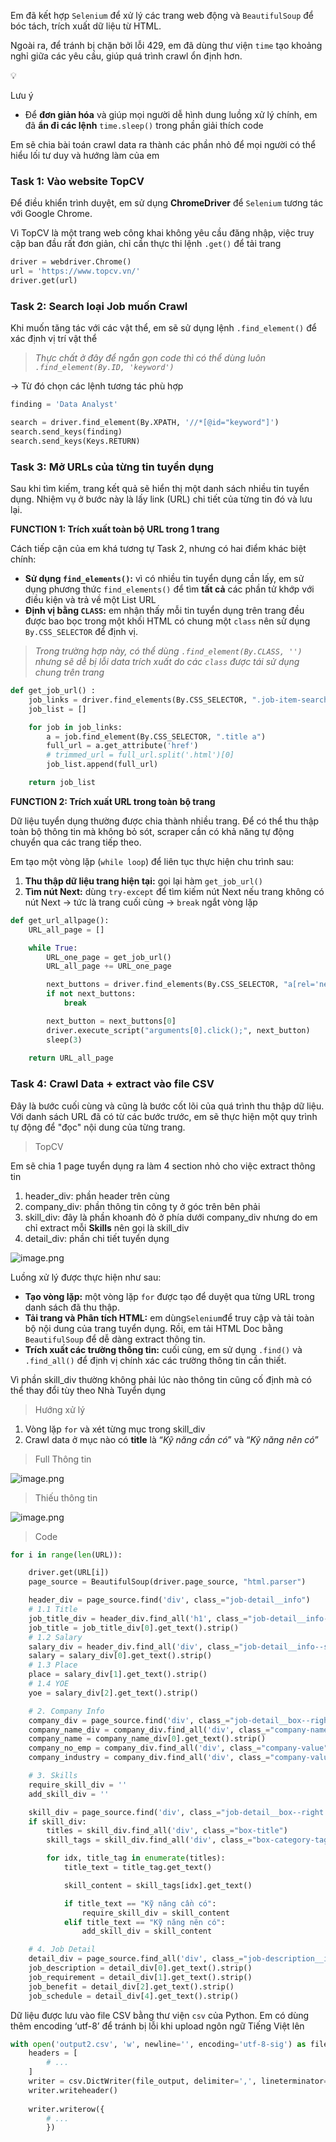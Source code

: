 Em đã kết hợp `Selenium` để xử lý các trang web động và `BeautifulSoup` để bóc tách, trích xuất dữ liệu từ HTML. 

Ngoài ra, để tránh bị chặn bởi lỗi 429, em đã dùng thư viện `time` tạo khoảng nghỉ giữa các yêu cầu, giúp quá trình crawl ổn định hơn.

<aside>
💡

Lưu ý

- Để **đơn giản hóa** và giúp mọi người dễ hình dung luồng xử lý chính, em đã **ẩn đi các lệnh** `time.sleep()` trong phần giải thích code
</aside>


Em sẽ chia bài toán crawl data ra thành các phần nhỏ để mọi người có thể hiểu lối tư duy và hướng làm của em

### Task 1: Vào website TopCV

Để điều khiển trình duyệt, em sử dụng **ChromeDriver** để `Selenium` tương tác với Google Chrome. 

Vì TopCV là một trang web công khai không yêu cầu đăng nhập, việc truy cập ban đầu rất đơn giản, chỉ cần thực thi lệnh `.get()` để tải trang

```python
driver = webdriver.Chrome()
url = 'https://www.topcv.vn/'
driver.get(url)
```

### Task 2: Search loại Job muốn Crawl

Khi muốn tăng tác với các vật thể, em sẽ sử dụng lệnh `.find_element()` để xác định vị trí vật thể

> *Thực chất ở đây để ngắn gọn code thì có thể dùng luôn `.find_element(By.ID, 'keyword')`*
> 

→ Từ đó chọn các lệnh tương tác phù hợp

```python
finding = 'Data Analyst'

search = driver.find_element(By.XPATH, '//*[@id="keyword"]')
search.send_keys(finding) 
search.send_keys(Keys.RETURN) 
```

### Task 3: Mở URLs của từng tin tuyển dụng

Sau khi tìm kiếm, trang kết quả sẽ hiển thị một danh sách nhiều tin tuyển dụng. Nhiệm vụ ở bước này là lấy link (URL) chi tiết của từng tin đó và lưu lại.

**FUNCTION 1: Trích xuất toàn bộ URL trong 1 trang** 

Cách tiếp cận của em khá tương tự Task 2, nhưng có hai điểm khác biệt chính:

- **Sử dụng `find_elements()`:** vì có nhiều tin tuyển dụng cần lấy, em sử dụng phương thức `find_elements()`  để tìm **tất cả** các phần tử khớp với điều kiện và trả về một List URL
- **Định vị bằng `CLASS`:** em nhận thấy mỗi tin tuyển dụng trên trang đều được bao bọc trong một khối HTML có chung một `class` nên sử dụng `By.CSS_SELECTOR` để định vị.

> *Trong trường hợp này, có thể dùng `.find_element(By.CLASS, '')` nhưng sẽ dễ bị lỗi data trích xuất do các `class` được tái sử dụng chung trên trang*
> 

```python
def get_job_url() : 
    job_links = driver.find_elements(By.CSS_SELECTOR, ".job-item-search-result")
    job_list = []

    for job in job_links:
        a = job.find_element(By.CSS_SELECTOR, ".title a")
        full_url = a.get_attribute('href')
        # trimmed_url = full_url.split('.html')[0]
        job_list.append(full_url)

    return job_list
```

**FUNCTION 2: Trích xuất URL trong toàn bộ trang** 

Dữ liệu tuyển dụng thường được chia thành nhiều trang. Để có thể thu thập toàn bộ thông tin mà không bỏ sót, scraper cần có khả năng tự động chuyển qua các trang tiếp theo.

Em tạo một vòng lặp (`while loop`) để liên tục thực hiện chu trình sau:

1. **Thu thập dữ liệu trang hiện tại:** gọi lại hàm `get_job_url()` 
2. **Tìm nút Next:** dùng `try-except` để tìm kiếm nút Next nếu trang không có nút Next → tức là trang cuối cùng →  `break` ngắt vòng lặp

```python
def get_url_allpage():    
    URL_all_page = []

    while True:
        URL_one_page = get_job_url()
        URL_all_page += URL_one_page

        next_buttons = driver.find_elements(By.CSS_SELECTOR, "a[rel='next']")       
        if not next_buttons:
            break  

        next_button = next_buttons[0]
        driver.execute_script("arguments[0].click();", next_button)
        sleep(3)
        
    return URL_all_page
```

### Task 4: Crawl Data + extract vào file CSV

Đây là bước cuối cùng và cũng là bước cốt lõi của quá trình thu thập dữ liệu. Với danh sách URL đã có từ các bước trước, em sẽ thực hiện một quy trình tự động để "đọc" nội dung của từng trang.

> TopCV
> 

Em sẽ chia 1 page tuyển dụng ra làm 4 section nhỏ cho việc extract thông tin

1. header_div: phần header trên cùng
2. company_div: phần thông tin công ty ở góc trên bên phải
3. skill_div: đây là phần khoanh đỏ ở phía dưới company_div nhưng do em chỉ extract mỗi **Skills** nên gọi là skill_div
4. detail_div: phần chi tiết tuyển dụng

![image.png](attachment:971171ec-9815-4e98-ad4f-fe04ba8882c7:image.png)

Luồng xử lý được thực hiện như sau:

- **Tạo vòng lặp:** một vòng lặp `for` được tạo để duyệt qua từng URL trong danh sách đã thu thập.
- **Tải trang và Phân tích HTML:** em dùng`Selenium`để truy cập và tải toàn bộ nội dung của trang tuyển dụng. Rồi, em tải HTML Doc bằng `BeautifulSoup` để dễ dàng extract thông tin.
- **Trích xuất các trường thông tin:** cuối cùng, em sử dụng `.find()` và `.find_all()` để định vị chính xác các trường thông tin cần thiết.

Vì phần skill_div thường không phải lúc nào thông tin cũng cố định mà có thể thay đổi tùy theo Nhà Tuyển dụng

> Hướng xử lý
> 
1. Vòng lặp `for` và xét từng mục trong skill_div 
2. Crawl data ở mục nào có **title** là “*Kỹ năng cần có*” và “*Kỹ năng nên có*” 

> Full Thông tin
> 

![image.png](attachment:62c87e05-9ff1-4c70-9233-dcb6e66c4787:image.png)

> Thiếu thông tin
> 

![image.png](attachment:0ea9db32-eab4-4d24-94f7-f3eccb64330b:image.png)

> Code
> 

```python
for i in range(len(URL)):

    driver.get(URL[i])
    page_source = BeautifulSoup(driver.page_source, "html.parser")

    header_div = page_source.find('div', class_="job-detail__info") 
    # 1.1 Title
    job_title_div = header_div.find_all('h1', class_="job-detail__info--title")
    job_title = job_title_div[0].get_text().strip()
    # 1.2 Salary
    salary_div = header_div.find_all('div', class_="job-detail__info--section-content-value")
    salary = salary_div[0].get_text().strip()
    # 1.3 Place
    place = salary_div[1].get_text().strip()
    # 1.4 YOE
    yoe = salary_div[2].get_text().strip()

    # 2. Company Info
    company_div = page_source.find('div', class_="job-detail__box--right job-detail__company")
    company_name_div = company_div.find_all('div', class_="company-name")
    company_name = company_name_div[0].get_text().strip()
    company_no_emp = company_div.find_all('div', class_="company-value")[0].get_text().strip()
    company_industry = company_div.find_all('div', class_="company-value")[1].get_text().strip()

    # 3. Skills
    require_skill_div = ''
    add_skill_div = ''

    skill_div = page_source.find('div', class_="job-detail__box--right job-detail__body-right--item job-detail__body-right--box-category")
    if skill_div:
        titles = skill_div.find_all('div', class_="box-title")
        skill_tags = skill_div.find_all('div', class_="box-category-tags")

        for idx, title_tag in enumerate(titles):
            title_text = title_tag.get_text()

            skill_content = skill_tags[idx].get_text()

            if title_text == "Kỹ năng cần có":
                require_skill_div = skill_content
            elif title_text == "Kỹ năng nên có":
                add_skill_div = skill_content

    # 4. Job Detail
    detail_div = page_source.find_all('div', class_="job-description__item")
    job_description = detail_div[0].get_text().strip()
    job_requirement = detail_div[1].get_text().strip()
    job_benefit = detail_div[2].get_text().strip()
    job_schedule = detail_div[4].get_text().strip()
```

Dữ liệu được lưu vào file CSV bằng thư viện `csv` của Python. Em có dùng thêm encoding ‘utf-8’ để tránh bị lỗi khi upload ngôn ngữ Tiếng Việt lên

```python
with open('output2.csv', 'w', newline='', encoding='utf-8-sig') as file_output:
    headers = [
		# ...
    ]
    writer = csv.DictWriter(file_output, delimiter=',', lineterminator='\n', fieldnames=headers)
    writer.writeheader()
    
    writer.writerow({
		# ...
        })
```
